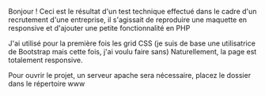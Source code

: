 Bonjour !
Ceci est le résultat d'un test technique effectué dans le cadre d'un recrutement d'une entreprise, il s'agissait de reproduire une maquette en responsive et d'ajouter une petite fonctionnalité en PHP

J'ai utilisé pour la première fois les grid CSS (je suis de base une utilisatrice de Bootstrap mais cette fois, j'ai voulu faire sans)
Naturellement, la page est totalement responsive.

Pour ouvrir le projet, un serveur apache sera nécessaire, placez le dossier dans le répertoire www
